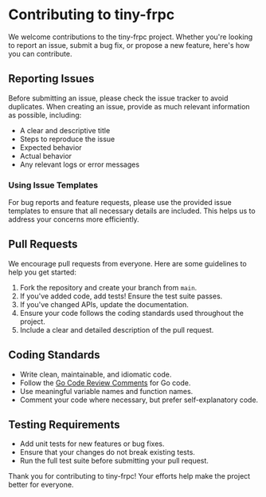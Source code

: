 # Contributing to tiny-frpc

We welcome contributions to the tiny-frpc project. Whether you're looking to report an issue, submit a bug fix, or propose a new feature, here's how you can contribute.

## Reporting Issues

Before submitting an issue, please check the issue tracker to avoid duplicates. When creating an issue, provide as much relevant information as possible, including:

- A clear and descriptive title
- Steps to reproduce the issue
- Expected behavior
- Actual behavior
- Any relevant logs or error messages

### Using Issue Templates

For bug reports and feature requests, please use the provided issue templates to ensure that all necessary details are included. This helps us to address your concerns more efficiently.

## Pull Requests

We encourage pull requests from everyone. Here are some guidelines to help you get started:

1. Fork the repository and create your branch from `main`.
2. If you've added code, add tests! Ensure the test suite passes.
3. If you've changed APIs, update the documentation.
4. Ensure your code follows the coding standards used throughout the project.
5. Include a clear and detailed description of the pull request.

## Coding Standards

- Write clean, maintainable, and idiomatic code.
- Follow the [Go Code Review Comments](https://github.com/golang/go/wiki/CodeReviewComments) for Go code.
- Use meaningful variable names and function names.
- Comment your code where necessary, but prefer self-explanatory code.

## Testing Requirements

- Add unit tests for new features or bug fixes.
- Ensure that your changes do not break existing tests.
- Run the full test suite before submitting your pull request.

Thank you for contributing to tiny-frpc! Your efforts help make the project better for everyone.
